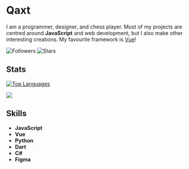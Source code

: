 # Qaxt
I am a programmer, designer, and chess player. Most of my projects are centred around **JavaScript** and web development, but I also make other interesting creations. My favourite framework is [Vue](https://github.com/vuejs)!

![Followers](https://img.shields.io/github/followers/qaxt?colorA=%232f3136&colorB=%231a73e8&label=Followers&style=for-the-badge)
![Stars](https://img.shields.io/github/stars/qaxt?colorA=%232f3136&colorB=%231a73e8&label=Stars&style=for-the-badge)

## Stats
[![Top Languages](https://github-readme-stats.vercel.app/api/top-langs/?username=qaxt&title_color=1a73e8&bg_color=2f3136&text_color=ffffff&layout=compact&hide_border=true)](https://npmjs.com/~quxapp)

<a href="https://github.com/qaxt"><img src="https://github-readme-stats.vercel.app/api?username=qaxt&bg_color=2f3136&title_color=1a73e8&text_color=fff&icon_color=fff&show_icons=true&include_all_commits=true&count_private=true&hide_border=true"></a>

## Skills
- **JavaScript**
- **Vue**
- **Python**
- **Dart**
- **C#**
- **Figma**
